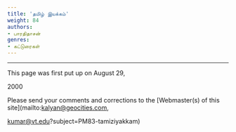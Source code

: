 ```yaml
---
title: 'தமிழ் இயக்கம்'
weight: 84
authors:
- பாரதிதாசன்
genres:
- கட்டுரைகள்
---
```


------------  

This page was first put up on August 29,

2000  

Please send your comments and corrections to the [Webmaster(s) of this site](mailto:kalyan@geocities.com,  
  

kumar@vt.edu?subject=PM83-tamiziyakkam)